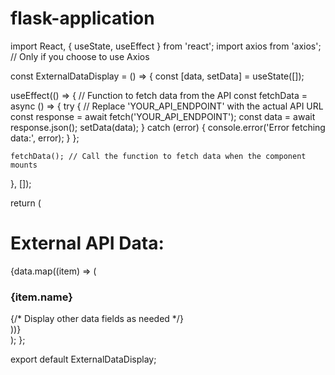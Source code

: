 # flask-application


import React, { useState, useEffect } from 'react';
import axios from 'axios'; // Only if you choose to use Axios

const ExternalDataDisplay = () => {
  const [data, setData] = useState([]);

  useEffect(() => {
    // Function to fetch data from the API
    const fetchData = async () => {
      try {
        // Replace 'YOUR_API_ENDPOINT' with the actual API URL
        const response = await fetch('YOUR_API_ENDPOINT');
        const data = await response.json();
        setData(data);
      } catch (error) {
        console.error('Error fetching data:', error);
      }
    };

    fetchData(); // Call the function to fetch data when the component mounts
  }, []);

  return (
    <div>
      <h1>External API Data:</h1>
      {data.map((item) => (
        <div key={item.id}>
          <h3>{item.name}</h3>
          {/* Display other data fields as needed */}
        </div>
      ))}
    </div>
  );
};

export default ExternalDataDisplay;
